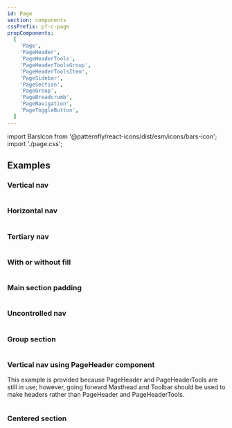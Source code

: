 ```yaml
---
id: Page
section: components
cssPrefix: pf-c-page
propComponents:
  [
    'Page',
    'PageHeader',
    'PageHeaderTools',
    'PageHeaderToolsGroup',
    'PageHeaderToolsItem',
    'PageSidebar',
    'PageSection',
    'PageGroup',
    'PageBreadcrumb',
    'PageNavigation',
    'PageToggleButton',
  ]
---
```


import BarsIcon from '@patternfly/react-icons/dist/esm/icons/bars-icon';
import './page.css';

## Examples

### Vertical nav

```ts file="./PageVerticalNav.tsx"
```

### Horizontal nav

```ts file="./PageHorizontalNav.tsx"
```

### Tertiary nav

```ts file="./PageTertiaryNav.tsx"
```

### With or without fill

```ts file="./PageWithOrWithoutFill.tsx"
```

### Main section padding

```ts file="./PageMainSectionPadding.tsx"
```

### Uncontrolled nav

```ts file="./PageUncontrolledNav.tsx"
```

### Group section

```ts file="./PageGroupSection.tsx"
```

### Vertical nav using PageHeader component

This example is provided because PageHeader and PageHeaderTools are still in use; however, going forward Masthead and Toolbar should be used to make headers rather than PageHeader and PageHeaderTools.

```ts file="./PageVerticalNavUsingPageHeaderComponent.tsx"
```

### Centered section

```ts file="./PageCenteredSection.tsx"
```
